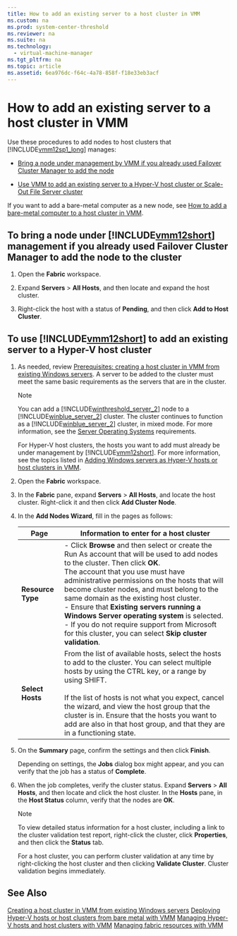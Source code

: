 ```yaml
---
title: How to add an existing server to a host cluster in VMM
ms.custom: na
ms.prod: system-center-threshold
ms.reviewer: na
ms.suite: na
ms.technology: 
  - virtual-machine-manager
ms.tgt_pltfrm: na
ms.topic: article
ms.assetid: 6ea976dc-f64c-4a78-858f-f18e33eb3acf
---
```

# How to add an existing server to a host cluster in VMM
Use these procedures to add  nodes to host clusters that [!INCLUDE[vmm12sp1_long](Token/vmm12sp1_long_md.md)] manages:

-   [Bring a node under management by VMM if you already used Failover Cluster Manager to add the node](How-to-add-an-existing-server-to-a-host-cluster-in-VMM.md#BKMK_fcm)

-   [Use VMM to add an existing server to a Hyper-V host cluster or Scale-Out File Server cluster](How-to-add-an-existing-server-to-a-host-cluster-in-VMM.md#BKMK_vmm)

If you want to add a bare\-metal computer as a new node, see [How to add a bare-metal computer to a host cluster in VMM](How-to-add-a-bare-metal-computer-to-a-host-cluster-in-VMM.md).

## <a name="BKMK_fcm"></a>To bring a node under [!INCLUDE[vmm12short](Token/vmm12short_md.md)] management if you already used Failover Cluster Manager to add the node to the cluster

1.  Open the **Fabric** workspace.

2.  Expand **Servers** > **All Hosts**, and then locate and expand the host cluster.

3.  Right\-click the host with a status of **Pending**, and then click **Add to Host Cluster**.

## <a name="BKMK_vmm"></a>To use [!INCLUDE[vmm12short](Token/vmm12short_md.md)] to add an existing server to a Hyper\-V host cluster

1.  As needed, review [Prerequisites: creating a host cluster in VMM from existing Windows servers](Prerequisites--creating-a-host-cluster-in-VMM-from-existing-Windows-servers.md). A server to be added to the cluster must meet the same basic requirements as the servers that are in the cluster.

    > [!NOTE]
    > You can add a [!INCLUDE[winthreshold_server_2](Token/winthreshold_server_2_md.md)] node to a [!INCLUDE[winblue_server_2](Token/winblue_server_2_md.md)] cluster. The cluster continues to function as a [!INCLUDE[winblue_server_2](Token/winblue_server_2_md.md)] cluster, in mixed mode. For more information, see the [Server Operating Systems](https://technet.microsoft.com/library/dn997307.aspx) requirements.

    For Hyper\-V host clusters, the hosts you want to add must already be under management by [!INCLUDE[vmm12short](Token/vmm12short_md.md)]. For more information, see the topics listed in [Adding Windows servers as Hyper-V hosts or host clusters in VMM](Adding-Windows-servers-as-Hyper-V-hosts-or-host-clusters-in-VMM.md).

2.  Open the **Fabric** workspace.

3.  In the **Fabric** pane, expand **Servers** > **All Hosts**, and locate the host cluster. Right\-click it and then click **Add Cluster Node**.

4.  In the **Add Nodes Wizard**, fill in the pages as follows:

    |Page|Information to enter for a host cluster|
    |--------|-------------------------------------------|
    |**Resource Type**|-   Click **Browse** and then select or create the Run As account that will be used to add nodes to the cluster. Then click **OK**.<br />    The account that you use must have administrative permissions on the hosts that will become cluster nodes, and must belong to the same domain as the existing host cluster.<br />-   Ensure that **Existing servers running a Windows Server operating system** is selected.<br />-   If you do not require support from Microsoft for this cluster, you can select **Skip cluster validation**.|
    |**Select Hosts**|From the list of available hosts, select the hosts to add to the cluster. You can select multiple hosts by using the CTRL key, or a range by using SHIFT.<br /><br />If the list of hosts is not what you expect, cancel the wizard, and view the host group that the cluster is in. Ensure that the hosts you want to add are also in that host group, and that they are in a functioning state.|

5.  On the **Summary** page, confirm the settings and then click **Finish**.

    Depending on settings, the **Jobs** dialog box might appear, and you can verify that the job has a status of **Complete**.

6.  When the job completes, verify the cluster status. Expand **Servers** > **All Hosts**, and then locate and click the host cluster. In the **Hosts** pane, in the **Host Status** column, verify that the nodes are **OK**.

    > [!NOTE]
    > To view detailed status information for a host cluster, including a link to the cluster validation test report, right\-click the cluster, click **Properties**, and then click the **Status** tab.
    > 
    > For a host cluster, you can perform cluster validation at any time by right\-clicking the host cluster and then clicking **Validate Cluster**. Cluster validation begins immediately.

## See Also
[Creating a host cluster in VMM from existing Windows servers](Creating-a-host-cluster-in-VMM-from-existing-Windows-servers.md)
[Deploying Hyper-V hosts or host clusters from bare metal with VMM](Deploying-Hyper-V-hosts-or-host-clusters-from-bare-metal-with-VMM.md)
[Managing Hyper-V hosts and host clusters with VMM](Managing-Hyper-V-hosts-and-host-clusters-with-VMM.md)
[Managing fabric resources with VMM](Managing-fabric-resources-with-VMM.md)


